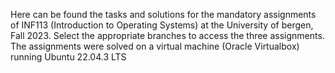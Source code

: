 Here can be found the tasks and solutions for the mandatory assignments of INF113 (Introduction to Operating Systems) at the University of bergen, Fall 2023.
Select the appropriate branches to access the three assignments.
The assignments were solved on a virtual machine (Oracle Virtualbox) running Ubuntu 22.04.3 LTS
